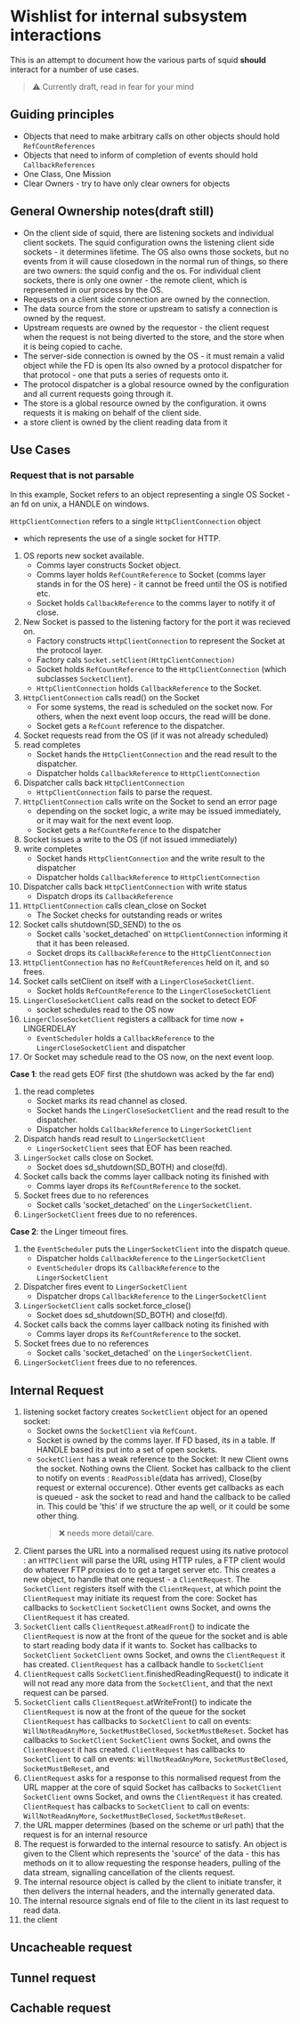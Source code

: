 ---
---
# Wishlist for internal subsystem interactions

This is an attempt to document how the various parts of squid **should**
interact for a number of use cases.

> :warning:
  Currently draft, read in fear for your mind

## Guiding principles

- Objects that need to make arbitrary calls on other objects should
  hold `RefCountReferences`
- Objects that need to inform of completion of events should hold
  `CallbackReferences`
- One Class, One Mission
- Clear Owners - try to have only clear owners for objects

## General Ownership notes(draft still)

- On the client side of squid, there are listening sockets and
    individual client sockets. The squid configuration owns the
    listening client side sockets - it determines lifetime. The OS also
    owns those sockets, but no events from it will cause closedown in
    the normal run of things, so there are two owners: the squid config
    and the os. For individual client sockets, there is only one owner -
    the remote client, which is represented in our process by the OS.
- Requests on a client side connection are owned by the connection.
- The data source from the store or upstream to satisfy a connection
  is owned by the request.
- Upstream requests are owned by the requestor - the client request
  when the request is not being diverted to the store, and the store
  when it is being copied to cache.
- The server-side connection is owned by the OS - it must remain a
  valid object while the FD is open Its also owned by a protocol
  dispatcher for that protocol - one that puts a series of requests
  onto it.
- The protocol dispatcher is a global resource owned by the
  configuration and all current requests going through it.
- The store is a global resource owned by the configuration. it owns
  requests it is making on behalf of the client side.
- a store client is owned by the client reading data from it

## Use Cases

### Request that is not parsable

In this example, Socket refers to an object representing a single OS
Socket - an fd on unix, a HANDLE on windows.

`HttpClientConnection` refers to a single `HttpClientConnection` object
- which represents the use of a single socket for HTTP.

1. OS reports new socket available.
    - Comms layer constructs Socket object.
    - Comms layer holds `RefCountReference` to Socket (comms layer
        stands in for the OS here) - it cannot be freed until the OS is
        notified etc.
    - Socket holds `CallbackReference` to the comms layer to notify it
        of close.
1. New Socket is passed to the listening factory for the port it was
    recieved on.    
    - Factory constructs `HttpClientConnection` to represent the
        Socket at the protocol layer.
    - Factory cals `Socket.setClient(HttpClientConnection)`
    - Socket holds `RefCountReference` to the `HttpClientConnection`
        (which subclasses `SocketClient`).
    - `HttpClientConnection` holds `CallbackReference` to the Socket.
1. `HttpClientConnection` calls read() on the Socket
    - For some systems, the read is scheduled on the socket now. For
        others, when the next event loop occurs, the read willl be done.
    - Socket gets a `RefCount` reference to the dispatcher.
1. Socket requests read from the OS (if it was not already scheduled)
1. read completes
    - Socket hands the `HttpClientConnection` and the read result to
        the dispatcher.
    - Dispatcher holds `CallbackReference` to `HttpClientConnection`
1. Dispatcher calls back `HttpClientConnection`    
    - `HttpClientConnection` fails to parse the request.
1. `HttpClientConnection` calls write on the Socket to send an error
    page
    - depending on the socket logic, a write may be issued
        immediately, or it may wait for the next event loop.
    - Socket gets a `RefCountReference` to the dispatcher
1. Socket issues a write to the OS (if not issued immediately)
1. write completes
    - Socket hands `HttpClientConnection` and the write result to the
        dispatcher
    - Dispatcher holds `CallbackReference` to `HttpClientConnection`
10. Dispatcher calls back `HttpClientConnection` with write status
    - Dispatch drops its `CallbackReference`
11. `HttpClientConnection` calls clean_close on Socket
    - The Socket checks for outstanding reads or writes
12. Socket calls shutdown(SD_SEND) to the os
    - Socket calls 'socket_detached' on `HttpClientConnection`
        informing it that it has been released.
    - Socket drops its `CallbackReference` to the
        `HttpClientConnection`
13. `HttpClientConnection` has no `RefCountReferences` held on it, and
    so frees.
14. Socket calls setClient on itself with a `LingerCloseSocketClient`.
    - Socket holds `RefCountReference` to the
        `LingerCloseSocketClient`
15. `LingerCloseSocketClient` calls read on the socket to detect EOF
    - socket schedules read to the OS now
16. `LingerCloseSocketClient` registers a callback for time now +
    LINGERDELAY
    - `EventScheduler` holds a `CallbackReference` to the
        `LingerCloseSocketClient` and dispatcher
17. Or Socket may schedule read to the OS now, on the next event loop.


**Case 1**: the read gets EOF first (the shutdown was acked by the far end)

1. the read completes    
    - Socket marks its read channel as closed.
    - Socket hands the `LingerCloseSocketClient` and the read result
        to the dispatcher.
    - Dispatcher holds `CallbackReference` to `LingerSocketClient`
1. Dispatch hands read result to `LingerSocketClient`
    - `LingerSocketClient` sees that EOF has been reached.
1. `LingerSocket` calls close on Socket.
    - Socket does sd_shutdown(SD_BOTH) and close(fd).
1. Socket calls back the comms layer callback noting its finished with
    - Comms layer drops its `RefCountReference` to the socket.
1. Socket frees due to no references
    - Socket calls 'socket_detached' on the `LingerSocketClient`.
1. `LingerSocketClient` frees due to no references.

**Case 2**: the Linger timeout fires.

1. the `EventScheduler` puts the `LingerSocketClient` into the dispatch
    queue.
    - Dispatcher holds `CallbackReference` to the `LingerSocketClient`
    - `EventScheduler` drops its `CallbackReference` to the
        `LingerSocketClient`
1. Dispatcher fires event to `LingerSocketClient`
    - Dispatcher drops `CallbackReference` to the `LingerSocketClient`
1. `LingerSocketClient` calls socket.force_close()
    - Socket does sd_shutdown(SD_BOTH) and close(fd).
1. Socket calls back the comms layer callback noting its finished with
    - Comms layer drops its `RefCountReference` to the socket.
1. Socket frees due to no references
    - Socket calls 'socket_detached' on the `LingerSocketClient`.
1. `LingerSocketClient` frees due to no references.

## Internal Request

1. listening socket factory creates `SocketClient` object for an opened
    socket:
    - Socket owns the `SocketClient` via `RefCount`.
    - Socket is owned by the comms layer. If FD based, its in a table.
        If HANDLE based its put into a set of open sockets.
    - `SocketClient` has a weak reference to the Socket: It new Client
        owns the socket. Nothing owns the Client. Socket has callback to
        the client to notify on events : `ReadPossible`(data has
        arrived), Close(by request or external occurence). Other events
        get callbacks as each is queued - ask the socket to read and
        hand the callback to be called in. This could be 'this' if we
        structure the ap well, or it could be some other thing.
        > :x:  needs more detail/care.
1. Client parses the URL into a normalised request using its native
    protocol : an `HTTPClient` will parse the URL using HTTP rules, a FTP
    client would do whatever FTP proxies do to get a target server etc.
    This creates a new object, to handle that one request - a
    `ClientRequest`. The `SocketClient` registers itself with the
    `ClientRequest`, at which point the `ClientRequest` may initiate its
    request from the core: Socket has callbacks to `SocketClient`
    `SocketClient` owns Socket, and owns the `ClientRequest` it has
    created.
1. `SocketClient` calls `ClientRequest`.at`ReadFront`() to indicate the
    `ClientRequest` is now at the front of the queue for the socket and
    is able to start reading body data if it wants to. Socket has
    callbacks to `SocketClient` `SocketClient` owns Socket, and owns the
    `ClientRequest` it has created. `ClientRequest` has a callback
    handle to `SocketClient`
1. `ClientRequest` calls `SocketClient`.finishedReadingRequest() to
    indicate it will not read any more data from the `SocketClient`, and
    that the next request can be parsed.
1. `SocketClient` calls `ClientRequest`.atWriteFront() to indicate the
    `ClientRequest` is now at the front of the queue for the socket
    `ClientRequest` has callbacks to `SocketClient` to call on events:
    `WillNotReadAnyMore`, `SocketMustBeClosed`, `SocketMustBeReset`.
    Socket has callbacks to `SocketClient` `SocketClient` owns Socket,
    and owns the `ClientRequest` it has created. `ClientRequest` has
    callbacks to `SocketClient` to call on events: `WillNotReadAnyMore`,
    `SocketMustBeClosed`, `SocketMustBeReset`, and
1. `ClientRequest` asks for a response to this normalised request from
    the URL mapper at the core of squid Socket has callbacks to
    `SocketClient` `SocketClient` owns Socket, and owns the
    `ClientRequest` it has created. `ClientRequest` has calbacks to
    `SocketClient` to call on events: `WillNotReadAnyMore`,
    `SocketMustBeClosed`, `SocketMustBeReset`.
1. the URL mapper determines (based on the scheme or url path) that the
    request is for an internal resource
1. The request is forwarded to the internal resource to satisfy. An
    object is given to the Client which represents the 'source' of the
    data - this has methods on it to allow requesting the response
    headers, pulling of the data stream, signalling cancellation of the
    clients request.
1. The internal resource object is called by the client to initiate
    transfer, it then delivers the internal headers, and the internally
    generated data.
10. The internal resource signals end of file to the client in its last
    request to read data.
11. the client

## Uncacheable request

## Tunnel request

## Cachable request

